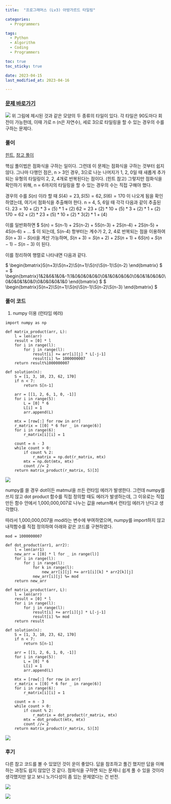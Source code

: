 ```yaml
---
title:  "프로그래머스 (Lv3) 아방가르드 타일링" 

categories:
  - Programmers

tags:
  - Python
  - Algorithm
  - Coding
  - Programmers

toc: true
toc_sticky: true

date: 2023-04-15
last_modified_at: 2023-04-16

---
```




### [문제 바로가기](https://school.programmers.co.kr/learn/courses/30/lessons/181186)

![](https://velog.velcdn.com/images/deepshadow/post/f8b2e0ca-d7d8-4f03-bf18-a0a04c3e8416/image.png) 위 그림에 제시된 것과 같은 모양의 두 종류의 타일이 있다. 
각 타일은 90도마다 회전이 가능한데, 이때 가로 n (n은 자연수), 세로 3으로 타일링을 할 수 있는 경우의 수를 구하는 문제다.


### 풀이
[힌트](https://school.programmers.co.kr/questions/47346), [참고 풀이](https://velog.io/@jinhoss/%ED%94%84%EB%A1%9C%EA%B7%B8%EB%9E%98%EB%A8%B8%EC%8A%A4-%EC%95%84%EB%B0%A9%EA%B0%80%EB%A5%B4%EB%93%9C-%ED%83%80%EC%9D%BC%EB%A7%81python)

핵심 풀이법은 점화식을 구하는 일이다.
그런데 이 문제는 점화식을 구하는 것부터 쉽지 않다. 
그나마 다행인 점은, n > 3인 경우, 3으로 나눈 나머지가 1, 2, 0일 때 새롭게 추가되는 유형의 타일링이 2, 2, 4개로 반복된다는 점이다. (힌트 참고)
그렇지만 점화식을 확인하기 위해, n = 6까지의 타일링을 할 수 있는 경우의 수는 직접 구해야 했다.

경우의 수를 $S(n)$ 이라 할 때 $S(4) = 23, S(5) = 62, S(6) =170$ 이 나오게 됨을 확인하였는데, 여기서 점화식을 추출해야 한다. n = 4, 5, 6일 때 각각 다음과 같이 추출된다.
$23 = 10 + (2) * 3 + (5) * 1 + (2)$
$62 = 23 + (2) * 10 + (5) * 3 + (2) * 1 + (2)$
$170 = 62 + (2) * 23 + (5) * 10 + (2) * 3 (2) * 1 + (4)$

이를 일반화하면 $ S(n) = S(n-1) + 2S(n-2) + 5S(n-3) + 2S(n-4) + 2S(n-5) + 4S(n-6) + ... $ 이 되는데, S(n-4) 항부터는 계수가 2, 2, 4로 반복되는 점을 이용하여 $S(n+3) - S(n)$을 계산 가능하며, 
$S(n+3)= S(n+2) + 2S(n+1) + 6S(n) + S(n-1) - S(n-3)$ 이 된다.

이를 정리하여 행렬로 나타내면 다음과 같다.

$ \begin{bmatrix}S(n+3)\\S(n+2)\\S(n+1)\\S(n)\\S(n-1)\\S(n-2) \end{bmatrix} $ = 
$ \begin{bmatrix}1&2&6&1&0&-1\\1&0&0&0&0&0\\0&1&0&0&0&0\\0&0&1&0&0&0\\0&0&0&1&0&0\\0&0&0&0&1&0 \end{bmatrix} $ 
$ \begin{bmatrix}S(n+2)\\S(n+1)\\S(n)\\S(n-1)\\S(n-2)\\S(n-3) \end{bmatrix} $

### 풀이 코드
1. numpy 이용 (런타임 에러)

``` Python3 
import numpy as np

def matrix_product(arr, L):
    l = len(arr)
    result = [0] * l
    for i in range(l):
        for j in range(l):
            result[i] += arr[i][j] * L[-j-1]
            result[i] %= 1000000007
    return result%1000000007

def solution(n):
    S = [1, 3, 10, 23, 62, 170]
    if n < 7:
        return S[n-1]
    
    arr = [[1, 2, 6, 1, 0, -1]]
    for i in range(5):
        L = [0] * 6
        L[i] = 1
        arr.append(L)
        
    mtx = [row[:] for row in arr]
    r_matrix = [[0] * 6 for _ in range(6)]
    for i in range(6):
        r_matrix[i][i] = 1
        
    count = n - 3
    while count > 0:
        if count % 2:
            r_matrix = np.dot(r_matrix, mtx)
        mtx = np.dot(mtx, mtx)
        count //= 2
    return matrix_product(r_matrix, S)[3]
```

![](https://velog.velcdn.com/images/deepshadow/post/b65b16a2-a85c-47b8-ba3c-02c19c25f12e/image.png)

numpy를 쓸 경우 dot이든 matmul을 쓰든 런타임 에러가 발생한다.
그런데 numpy를 쓰지 않고 dot product 함수를 직접 정의할 때도 에러가 발생하는데, 그 이유로는 직접 만든 함수 안에서 1,000,000,007로 나누는 값을 return해서 런타임 에러가 난다고 생각했다.

따라서 1,000,000,007을 mod라는 변수에 부여하였으며, numpy를 import하지 않고 내적함수를 직접 정의하여 아래와 같은 코드를 구현하였다.

```Python3
mod = 1000000007

def dot_product(arr1, arr2):
    l = len(arr1)
    new_arr = [[0] * l for _ in range(l)]
    for i in range(l):
        for j in range(l):
            for k in range(l):
                new_arr[i][j] += arr1[i][k] * arr2[k][j]
            new_arr[i][j] %= mod
    return new_arr

def matrix_product(arr, L):
    l = len(arr)
    result = [0] * l
    for i in range(l):
        for j in range(l):
            result[i] += arr[i][j] * L[-j-1]
            result[i] %= mod
    return result

def solution(n):
    S = [1, 3, 10, 23, 62, 170]
    if n < 7:
        return S[n-1]
    
    arr = [[1, 2, 6, 1, 0, -1]]
    for i in range(5):
        L = [0] * 6
        L[i] = 1
        arr.append(L)
        
    mtx = [row[:] for row in arr]
    r_matrix = [[0] * 6 for _ in range(6)]
    for i in range(6):
        r_matrix[i][i] = 1
        
    count = n - 3
    while count > 0:
        if count % 2:
            r_matrix = dot_product(r_matrix, mtx)
        mtx = dot_product(mtx, mtx)
        count //= 2
    return matrix_product(r_matrix, S)[3]
```
![](https://velog.velcdn.com/images/deepshadow/post/a93494ab-019d-4a78-ad3d-73638d20662e/image.png)

### 후기

다른 참고 코드를 볼 수 있었던 것이 운이 좋았다. 
답을 참조하고 풀긴 했지만 답을 이해하는 과정도 쉽지 않았던 것 같다.
점화식을 구하면 되는 문제니 쉽게 풀 수 있을 것이라 생각했지만 알고 보니 노가다성이 좀 있는 문제였다는 건 반전.

![](https://velog.velcdn.com/images/deepshadow/post/19bb29a4-89d1-4dd9-bddd-d75db6b7a929/image.jpg)

![](https://velog.velcdn.com/images/deepshadow/post/2a8159ba-3994-4ba9-976b-e8542ae509a4/image.jpg)
